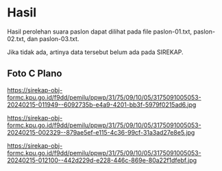 # Hasil

Hasil perolehan suara paslon dapat dilihat pada file paslon-01.txt, paslon-02.txt, dan paslon-03.txt.

Jika tidak ada, artinya data tersebut belum ada pada SIREKAP.

## Foto C Plano

https://sirekap-obj-formc.kpu.go.id/f9dd/pemilu/ppwp/31/75/09/10/05/3175091005053-20240215-011949--6092735b-e4a9-4201-bb3f-5979f0215ad6.jpg

https://sirekap-obj-formc.kpu.go.id/f9dd/pemilu/ppwp/31/75/09/10/05/3175091005053-20240215-002329--879ae5ef-e115-4c36-99cf-31a3ad27e8e5.jpg

https://sirekap-obj-formc.kpu.go.id/f9dd/pemilu/ppwp/31/75/09/10/05/3175091005053-20240215-012100--442d229d-e228-446c-869e-80a22f1dfebf.jpg
